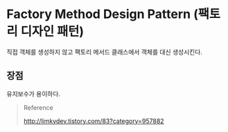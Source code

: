 # Factory Method Design Pattern (팩토리 디자인 패턴)

직접 객체를 생성하지 않고 팩토리 메서드 클래스에서 객체를 대신 생성시킨다.

## 장점

유지보수가 용이하다.

> Reference
>
> http://limkydev.tistory.com/83?category=957882